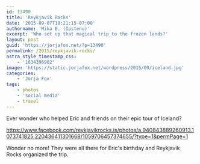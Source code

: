 ```yaml
---
id: 13490
title: 'Reykjavik Rocks'
date: '2015-09-07T18:21:15-07:00'
authorname: 'Mika E. (Ipstenu)'
excerpt: 'Who set up that magical trip to the frozen lands?'
layout: post
guid: 'https://jorjafox.net/?p=13490'
permalink: /2015/reykjavik-rocks/
astra_style_timestamp_css:
    - '1634396902'
image: 'https://static.jorjafox.net/wordpress/2015/09/iceland.jpg'
categories:
    - 'Jorja Fox'
tags:
    - photos
    - 'social media'
    - travel
---
```


Ever wonder who helped Eric and friends on their epic tour of Iceland?

https://www.facebook.com/reykjavikrocks.is/photos/a.940843889260913.1073741825.220436411301668/1059706457374655/?type=1&permPage=1

Wonder no more! They were all there for Eric's birthday and Reykjavik Rocks organized the trip.
